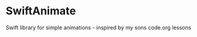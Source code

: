 SwiftAnimate
============

Swift library for simple animations - inspired by my sons code.org lessons
